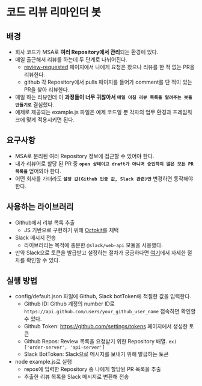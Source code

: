 # 코드 리뷰 리마인더 봇

## 배경

- 회사 코드가 MSA로 **여러 Repository에서 관리**되는 환경에 있다.
- 매일 출근해서 리뷰를 하는데 두 단계로 나뉘어진다.
  - [review-requested](https://github.com/pulls/review-requested) 페이지에서 나에게 요청은 왔으나 리뷰를 한 적 없는 PR을 리뷰한다.
  - github 각 Repository에서 pulls 페이지를 들어가 comment를 단 적이 있는 PR을 찾아 리뷰한다.
- 매일 하는 리뷰인데 이 **과정들이 너무 귀찮아서** **`매일 아침 리뷰 목록을 알려주는 봇을 만들기로`** 결심했다.
- 예제로 제공되는 example.js 파일은 예제 코드일 뿐 각자의 업무 환경과 프레임워크에 맞게 적용시키면 된다.

## 요구사항

- MSA로 분리된 여러 Repository 정보에 접근할 수 있어야 한다.
- 내가 리뷰어로 할당 된 PR 중 **`open 상태이고 draft가 아니며 승인하지 않은 모든 PR 목록을`** 얻어와야 한다.
- 어떤 회사를 가더라도 **`설정 값(Github 인증 값, Slack 관련)만`** 변경하면 동작해야 한다.

## 사용하는 라이브러리

- Github에서 리뷰 목록 추출
  - JS 기반으로 구현하기 위해 [Octokit](https://docs.github.com/en/rest/guides/scripting-with-the-rest-api-and-javascript?apiVersion=2022-11-28)를 채택
- Slack 메시지 전송
  - 라이브러리는 목적에 충분한 `@slack/web-api` 모듈을 사용했다.
- 만약 Slack으로 토큰을 발급받고 설정하는 절차가 궁금하다면 [여기](https://github.com/programmer-sjk/TIL/blob/main/culture/review-reminder-bot.md#slack-%EB%A9%94%EC%8B%9C%EC%A7%80-%EC%A0%84%EC%86%A1)에서 자세한 절차를 확인할 수 있다.

## 실행 방법

- config/default.json 파일에 Github, Slack botToken에 적절한 값을 입력한다.
  - Github ID: Github 계정의 number ID로 `https://api.github.com/users/your_github_user_name` 접속하면 확인할 수 있다.
  - Github Token: <https://github.com/settings/tokens> 페이지에서 생성한 토큰
  - Github Repos: Review 목록을 요청받기 위한 Repository 배열. `ex) ['order-server', 'api-server']`
  - Slack BotToken: Slack으로 메시지를 보내기 위해 발급하는 토큰
- node example.js로 실행
  - repos에 입력한 Repository 중 나에게 할당된 PR 목록을 추출
  - 추출한 리뷰 목록을 Slack 메시지로 변환해 전송
